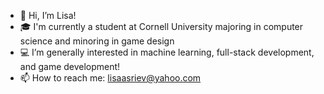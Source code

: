 - 👋 Hi, I’m Lisa!
- 🎓 I'm currently a student at Cornell University majoring in computer science and minoring in game design
- 💻 I’m generally interested in machine learning, full-stack development, and game development!
- 📫 How to reach me: lisaasriev@yahoo.com

<!---
lisaasriev/lisaasriev is a ✨ special ✨ repository because its `README.md` (this file) appears on your GitHub profile.
You can click the Preview link to take a look at your changes.
--->
